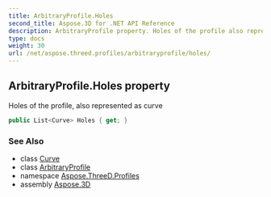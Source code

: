 ```yaml
---
title: ArbitraryProfile.Holes
second_title: Aspose.3D for .NET API Reference
description: ArbitraryProfile property. Holes of the profile also represented as curve
type: docs
weight: 30
url: /net/aspose.threed.profiles/arbitraryprofile/holes/
---
```

## ArbitraryProfile.Holes property

Holes of the profile, also represented as curve

```csharp
public List<Curve> Holes { get; }
```

### See Also

* class [Curve](../../../aspose.threed.entities/curve/)
* class [ArbitraryProfile](../)
* namespace [Aspose.ThreeD.Profiles](../../arbitraryprofile/)
* assembly [Aspose.3D](../../../)



